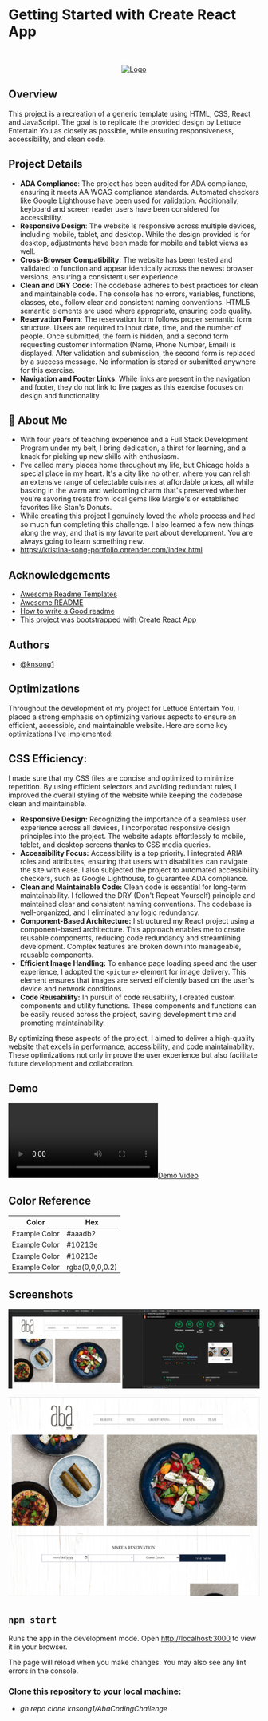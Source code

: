 # Getting Started with Create React App

<br/>
<p align="center">
  <a href="https://github.com/knsong1/AbaCodingChallenge">
    <img src="https://kristina-song-portfolio.onrender.com/assets/img/Subject.png" alt="Logo" width="80" height="80">
  </a>

## Overview

This project is a recreation of a generic template using HTML, CSS, React and JavaScript. The goal is to replicate the provided design by Lettuce Entertain You as closely as possible, while ensuring responsiveness, accessibility, and clean code.

## Project Details

- **ADA Compliance**: The project has been audited for ADA compliance, ensuring it meets AA WCAG compliance standards. Automated checkers like Google Lighthouse have been used for validation. Additionally, keyboard and screen reader users have been considered for accessibility.
- **Responsive Design**: The website is responsive across multiple devices, including mobile, tablet, and desktop. While the design provided is for desktop, adjustments have been made for mobile and tablet views as well.
- **Cross-Browser Compatibility**: The website has been tested and validated to function and appear identically across the newest browser versions, ensuring a consistent user experience.
- **Clean and DRY Code**: The codebase adheres to best practices for clean and maintainable code. The console has no errors, variables, functions, classes, etc., follow clear and consistent naming conventions. HTML5 semantic elements are used where appropriate, ensuring code quality.
- **Reservation Form**: The reservation form follows proper semantic form structure. Users are required to input date, time, and the number of people. Once submitted, the form is hidden, and a second form requesting customer information (Name, Phone Number, Email) is displayed. After validation and submission, the second form is replaced by a success message. No information is stored or submitted anywhere for this exercise.
- **Navigation and Footer Links**: While links are present in the navigation and footer, they do not link to live pages as this exercise focuses on design and functionality.

## 🚀 About Me

- With four years of teaching experience and a Full Stack Development Program under my belt, I bring dedication, a thirst for learning, and a knack for picking up new skills with enthusiasm.
- I've called many places home throughout my life, but Chicago holds a special place in my heart. It's a city like no other, where you can relish an extensive range of delectable cuisines at affordable prices, all while basking in the warm and welcoming charm that's preserved whether you're savoring treats from local gems like Margie's or established favorites like Stan's Donuts.
- While creating this project I genuinely loved the whole process and had so much fun completing this challenge. I also learned a few new things along the way, and that is my favorite part about development. You are always going to learn something new.
- https://kristina-song-portfolio.onrender.com/index.html

## Acknowledgements

- [Awesome Readme Templates](https://awesomeopensource.com/project/elangosundar/awesome-README-templates)
- [Awesome README](https://github.com/matiassingers/awesome-readme)
- [How to write a Good readme](https://bulldogjob.com/news/449-how-to-write-a-good-readme-for-your-github-project)
- [This project was bootstrapped with Create React App](https://github.com/facebook/create-react-app)

## Authors

- [@knsong1](https://github.com/knsong1/AbaCodingChallenge)

## Optimizations

Throughout the development of my project for Lettuce Entertain You, I placed a strong emphasis on optimizing various aspects to ensure an efficient, accessible, and maintainable website. Here are some key optimizations I've implemented:

## CSS Efficiency:

I made sure that my CSS files are concise and optimized to minimize repetition. By using efficient selectors and avoiding redundant rules, I improved the overall styling of the website while keeping the codebase clean and maintainable.

- **Responsive Design:** Recognizing the importance of a seamless user experience across all devices, I incorporated responsive design principles into the project. The website adapts effortlessly to mobile, tablet, and desktop screens thanks to CSS media queries.
- **Accessibility Focus:** Accessibility is a top priority. I integrated ARIA roles and attributes, ensuring that users with disabilities can navigate the site with ease. I also subjected the project to automated accessibility checkers, such as Google Lighthouse, to guarantee ADA compliance.
- **Clean and Maintainable Code:** Clean code is essential for long-term maintainability. I followed the DRY (Don't Repeat Yourself) principle and maintained clear and consistent naming conventions. The codebase is well-organized, and I eliminated any logic redundancy.
- **Component-Based Architecture:** I structured my React project using a component-based architecture. This approach enables me to create reusable components, reducing code redundancy and streamlining development. Complex features are broken down into manageable, reusable components.
- **Efficient Image Handling:** To enhance page loading speed and the user experience, I adopted the `<picture>` element for image delivery. This element ensures that images are served efficiently based on the user's device and network conditions.
- **Code Reusability:** In pursuit of code reusability, I created custom components and utility functions. These components and functions can be easily reused across the project, saving development time and promoting maintainability.

By optimizing these aspects of the project, I aimed to deliver a high-quality website that excels in performance, accessibility, and code maintainability. These optimizations not only improve the user experience but also facilitate future development and collaboration.

## Demo

[![Demo Video](thumbnail.mov)](./public/demo.mov)

## Color Reference

| Color         | Hex             |
| ------------- | --------------- |
| Example Color | #aaadb2         |
| Example Color | #10213e         |
| Example Color | #10213e         |
| Example Color | rgba(0,0,0,0.2) |

## Screenshots

![Sreenshots Here](./public/google-lighthouse.png)

![Sreenshots Here](./public/landingpage.png)

## `npm start`

Runs the app in the development mode.
Open [http://localhost:3000](http://localhost:3000) to view it in your browser.

The page will reload when you make changes.
You may also see any lint errors in the console.

### Clone this repository to your local machine:

- _gh repo clone knsong1/AbaCodingChallenge_
